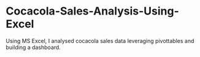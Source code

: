 # Cocacola-Sales-Analysis-Using-Excel
Using MS Excel, I analysed cocacola sales data leveraging pivottables and building a dashboard.
